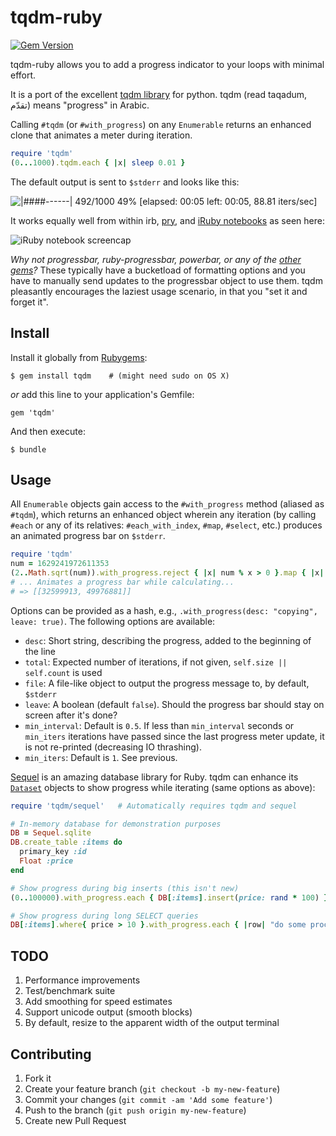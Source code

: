 # tqdm-ruby
[![Gem Version](https://badge.fury.io/rb/tqdm.svg)](https://badge.fury.io/rb/tqdm)

tqdm-ruby allows you to add a progress indicator to your loops with minimal effort.

It is a port of the excellent [tqdm library][tqdm] for python. tqdm (read taqadum, تقدّم) means "progress" in Arabic.

Calling `#tqdm` (or `#with_progress`) on any `Enumerable` returns an enhanced clone that animates a meter during iteration.

```ruby
require 'tqdm'
(0...1000).tqdm.each { |x| sleep 0.01 }
```

The default output is sent to `$stderr` and looks like this:

![|####------| 492/1000  49% [elapsed: 00:05 left: 00:05, 88.81 iters/sec]](http://i.imgur.com/6y0t7XS.gif)

It works equally well from within irb, [pry](http://pryrepl.org/), and [iRuby notebooks](https://github.com/SciRuby/iruby) as seen here:

![iRuby notebook screencap](http://i.imgur.com/DilrHuX.gif)

*Why not progressbar, ruby-progressbar, powerbar, or any of the [other gems][]?* These typically have a bucketload of formatting options and you have to manually send updates to the progressbar object to use them. tqdm pleasantly encourages the laziest usage scenario, in that you "set it and forget it".

[tqdm]: https://github.com/tqdm/tqdm
[other gems]: https://www.ruby-toolbox.com/categories/CLI_Progress_Bars

## Install

Install it globally from [Rubygems](https://rubygems.org/gems/tqdm):

    $ gem install tqdm    # (might need sudo on OS X)

*or* add this line to your application's Gemfile:

    gem 'tqdm'

And then execute:

    $ bundle

## Usage

All `Enumerable` objects gain access to the `#with_progress` method (aliased as `#tqdm`), which returns an enhanced object wherein any iteration (by calling `#each` or any of its relatives: `#each_with_index`, `#map`, `#select`, etc.) produces an animated progress bar on `$stderr`.

```ruby
require 'tqdm'
num = 1629241972611353
(2..Math.sqrt(num)).with_progress.reject { |x| num % x > 0 }.map { |x| [x, num/x] }
# ... Animates a progress bar while calculating...
# => [[32599913, 49976881]]
```

Options can be provided as a hash, e.g., `.with_progress(desc: "copying", leave: true)`. The following options are available:

- `desc`: Short string, describing the progress, added to the beginning of the line
- `total`: Expected number of iterations, if not given, `self.size || self.count` is used
- `file`: A file-like object to output the progress message to, by default, `$stderr`
- `leave`: A boolean (default `false`). Should the progress bar should stay on screen after it's done?
- `min_interval`: Default is `0.5`. If less than `min_interval` seconds or `min_iters` iterations have passed since the last progress meter update, it is not re-printed (decreasing IO thrashing).
- `min_iters`: Default is `1`. See previous.

[Sequel](http://sequel.jeremyevans.net/) is an amazing database library for Ruby. tqdm can enhance its [`Dataset`](http://sequel.jeremyevans.net/rdoc/classes/Sequel/Dataset.html) objects to show progress while iterating (same options as above):

```ruby
require 'tqdm/sequel'   # Automatically requires tqdm and sequel

# In-memory database for demonstration purposes
DB = Sequel.sqlite
DB.create_table :items do
  primary_key :id
  Float :price
end

# Show progress during big inserts (this isn't new)
(0..100000).with_progress.each { DB[:items].insert(price: rand * 100) }

# Show progress during long SELECT queries
DB[:items].where{ price > 10 }.with_progress.each { |row| "do some processing here" }
```

## TODO

1. Performance improvements
2. Test/benchmark suite
3. Add smoothing for speed estimates
4. Support unicode output (smooth blocks)
5. By default, resize to the apparent width of the output terminal

## Contributing

1. Fork it
2. Create your feature branch (`git checkout -b my-new-feature`)
3. Commit your changes (`git commit -am 'Add some feature'`)
4. Push to the branch (`git push origin my-new-feature`)
5. Create new Pull Request
